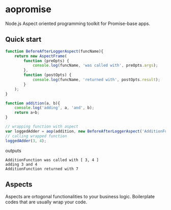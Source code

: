 # aopromise
Node.js Aspect oriented programming toolkit for Promise-base apps.

## Quick start
```javascript
function BeforeAfterLoggerAspect(funcName){
	return new AspectFrame(
		function (preOpts) {
			console.log(funcName, 'was called with', preOpts.args);
		},
		function (postOpts) {
			console.log(funcName, 'returned with', postOpts.result);
		}
	);
}

function addition(a, b){
	console.log('adding', a, 'and', b);
	return a+b;
}

// wrapping function with aspect
var loggedAdder = aop(addition, new BeforeAfterLoggerAspect('AdditionFunction'));
// calling wrapped function
loggedAdder(3, 4);

```
outputs

```
AdditionFunction was called with [ 3, 4 ]
adding 3 and 4
AdditionFunction returned with 7
```

## Aspects
Aspects are ortogonal functionalities to your business logic. Boilerplate codes that are usually wrap your code.
